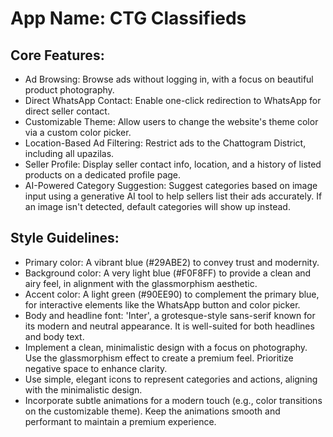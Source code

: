 # **App Name**: CTG Classifieds

## Core Features:

- Ad Browsing: Browse ads without logging in, with a focus on beautiful product photography.
- Direct WhatsApp Contact: Enable one-click redirection to WhatsApp for direct seller contact.
- Customizable Theme: Allow users to change the website's theme color via a custom color picker.
- Location-Based Ad Filtering: Restrict ads to the Chattogram District, including all upazilas.
- Seller Profile: Display seller contact info, location, and a history of listed products on a dedicated profile page.
- AI-Powered Category Suggestion: Suggest categories based on image input using a generative AI tool to help sellers list their ads accurately. If an image isn't detected, default categories will show up instead.

## Style Guidelines:

- Primary color: A vibrant blue (#29ABE2) to convey trust and modernity.
- Background color: A very light blue (#F0F8FF) to provide a clean and airy feel, in alignment with the glassmorphism aesthetic.
- Accent color: A light green (#90EE90) to complement the primary blue, for interactive elements like the WhatsApp button and color picker.
- Body and headline font: 'Inter', a grotesque-style sans-serif known for its modern and neutral appearance. It is well-suited for both headlines and body text.
- Implement a clean, minimalistic design with a focus on photography. Use the glassmorphism effect to create a premium feel. Prioritize negative space to enhance clarity.
- Use simple, elegant icons to represent categories and actions, aligning with the minimalistic design.
- Incorporate subtle animations for a modern touch (e.g., color transitions on the customizable theme). Keep the animations smooth and performant to maintain a premium experience.